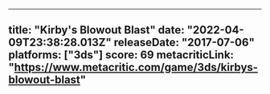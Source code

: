 
---
title: "Kirby's Blowout Blast"
date: "2022-04-09T23:38:28.013Z"
releaseDate: "2017-07-06"
platforms: ["3ds"]
score: 69
metacriticLink: "https://www.metacritic.com/game/3ds/kirbys-blowout-blast"
---
